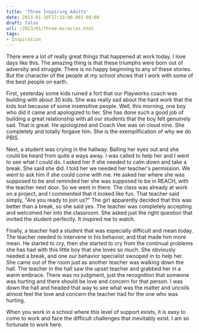 ```yaml
---
title: 'Three Inspiring Adults'
date: 2013-01-10T17:33:00.001-08:00
draft: false
url: /2013/01/three-miracles.html
tags: 
- Inspiration
---
```


There were a lot of really great things that happened at work today. I love days like this. The amazing thing is that these triumphs were born out of adversity and struggle. There is no happy beginning to any of these stories. But the character of the people at my school shows that I work with some of the best people on earth.  
  
First, yesterday some kids ruined a fort that our Playworks coach was building with about 30 kids. She was really sad about the hard work that the kids lost because of some insensitive people. Well, this morning, one boy who did it came and apologized to her. She has done such a good job of building a great relationship with all our students that the boy felt genuinely sad. That is great. He apologized and Coach Vee was on cloud nine. She completely and totally forgave him. She is the exemplification of why we do PBIS.  
  
Next, a student was crying in the hallway. Balling her eyes out and she could be heard from quite a ways away. I was called to help her and I went to see what I could do. I asked her if she needed to calm down and take a break. She said she did. I told her we needed her teacher's permission. We went to ask him if she could come with me. He asked her where she was supposed to be and reminded her she was supposed to be in REACH, with the teacher next door. So we went in there. The class was already at work on a project, and I commented that it looked like fun. That teacher said simply, "Are you ready to join us?" The girl apparently decided that this was better than a break, so she said yes. The teacher was completely accepting and welcomed her into the classroom. She asked just the right question that invited the student perfectly. It inspired me to watch.  
  
Finally, a teacher had a student that was especially difficult and mean today. The teacher needed to intervene in his behavior, and that made him more mean. He started to cry, then she started to cry from the continual problems she has had with this little boy that she loves so much. She obviously needed a break, and one our behavior specialist swooped in to help her. She came out of the room just as another teacher was walking down the hall. The teacher in the hall saw the upset teacher and grabbed her in a warm embrace. There was no judgment, just the recognition that someone was hurting and there should be love and concern for that person. I was down the hall and headed that way to see what was the matter and uncoils almost feel the love and concern the teacher had for the one who was hurting.  
  
When you work in a school where this level of support exists, it is easy to come to work and face the difficult challenges that inevitably exist. I am so fortunate to work here.